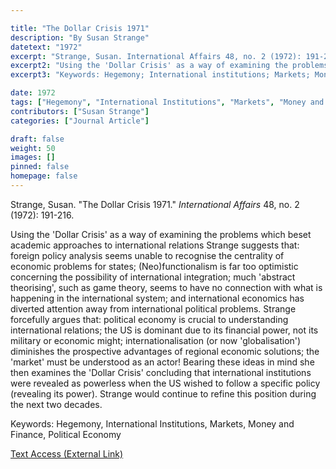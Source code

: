 ```yaml
---

title: "The Dollar Crisis 1971"
description: "By Susan Strange"
datetext: "1972"
excerpt: "Strange, Susan. International Affairs 48, no. 2 (1972): 191-216."
excerpt2: "Using the 'Dollar Crisis' as a way of examining the problems which beset academic approaches to international relations Strange suggests that: foreign policy analysis seems unable to recognise the centrality of economic problems for states; (Neo)functionalism is far too optimistic concerning the possibility of international integration; much 'abstract theorising', such as game theory, seems to have no connection with what is happening in the international system; and international economics has diverted attention away from international political problems. Strange forcefully argues that: political economy is crucial to understanding international relations; the US is dominant due to its financial power, not its military or economic might; internationalisation (or now 'globalisation') diminishes the prospective advantages of regional economic solutions; the 'market' must be understood as an actor! Bearing these ideas in mind she then examines the 'Dollar Crisis' concluding that international institutions were revealed as powerless when the US wished to follow a specific policy (revealing its power). Strange would continue to refine this position during the next two decades."
excerpt3: "Keywords: Hegemony; International institutions; Markets; Money and Finance; Political Economy"

date: 1972
tags: ["Hegemony", "International Institutions", "Markets", "Money and Finance", "Political Economy", "1970's"]
contributors: ["Susan Strange"]
categories: ["Journal Article"]

draft: false
weight: 50
images: []
pinned: false
homepage: false
---
```


Strange, Susan. "The Dollar Crisis 1971." *International Affairs* 48, no. 2 (1972): 191-216.

Using the 'Dollar Crisis' as a way of examining the problems which beset academic approaches to international relations Strange suggests that: foreign policy analysis seems unable to recognise the centrality of economic problems for states; (Neo)functionalism is far too optimistic concerning the possibility of international integration; much 'abstract theorising', such as game theory, seems to have no connection with what is happening in the international system; and international economics has diverted attention away from international political problems. Strange forcefully argues that: political economy is crucial to understanding international relations; the US is dominant due to its financial power, not its military or economic might; internationalisation (or now 'globalisation') diminishes the prospective advantages of regional economic solutions; the 'market' must be understood as an actor! Bearing these ideas in mind she then examines the 'Dollar Crisis' concluding that international institutions were revealed as powerless when the US wished to follow a specific policy (revealing its power). Strange would continue to refine this position during the next two decades.

Keywords: Hegemony, International Institutions, Markets, Money and Finance, Political Economy

[Text Access (External Link)](https://doi.org/10.2307/2613437)
